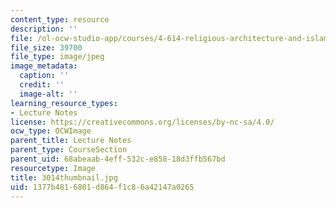```yaml
---
content_type: resource
description: ''
file: /ol-ocw-studio-app/courses/4-614-religious-architecture-and-islamic-cultures-fall-2002/1377b4816801d864f1c86a42147a0265_3014thumbnail.jpg
file_size: 39700
file_type: image/jpeg
image_metadata:
  caption: ''
  credit: ''
  image-alt: ''
learning_resource_types:
- Lecture Notes
license: https://creativecommons.org/licenses/by-nc-sa/4.0/
ocw_type: OCWImage
parent_title: Lecture Notes
parent_type: CourseSection
parent_uid: 68abeaab-4eff-532c-e858-18d3ffb567bd
resourcetype: Image
title: 3014thumbnail.jpg
uid: 1377b481-6801-d864-f1c8-6a42147a0265
---
```


